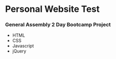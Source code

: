# Personal Website Test

### General Assembly 2 Day Bootcamp Project

- HTML
- CSS
- Javascript
- jQuery 
